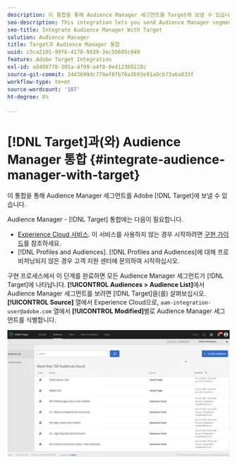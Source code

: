 ```yaml
---
description: 이 통합을 통해 Audience Manager 세그먼트를 Target에 보낼 수 있습니다.
seo-description: This integration lets you send Audience Manager segments to Target.
seo-title: Integrate Audience Manager With Target
solution: Audience Manager
title: Target과 Audience Manager 통합
uuid: c5ca2101-99fb-4178-9839-3ec5b605c040
feature: Adobe Target Integration
exl-id: a8486778-305a-4f09-a4f8-0e412369228c
source-git-commit: 34d3699dc779af8fb76a3693e91a0cb73a6a033f
workflow-type: tm+mt
source-wordcount: '107'
ht-degree: 0%

---
```


# [!DNL Target]과(와) Audience Manager 통합 {#integrate-audience-manager-with-target}

이 통합을 통해 Audience Manager 세그먼트를 Adobe [!DNL Target]에 보낼 수 있습니다.

Audience Manager - [!DNL Target] 통합에는 다음이 필요합니다.

* [Experience Cloud 서비스](https://experienceleague.adobe.com/docs/id-service/using/home.html?lang=ko). 이 서비스를 사용하지 않는 경우 시작하려면 [구현 가이드](https://experienceleague.adobe.com/docs/id-service/using/implementation/implementation-guides.html?lang=ko)를 참조하세요.
* [!DNL Profiles and Audiences]. [!DNL Profiles and Audiences]에 대해 프로비저닝되지 않은 경우 고객 지원 센터에 문의하여 시작하십시오.

구현 프로세스에서 이 단계를 완료하면 모든 Audience Manager 세그먼트가 [!DNL Target]에 나타납니다. **[!UICONTROL Audiences > Audience List]**&#x200B;에서 Audience Manager 세그먼트를 보려면 [!DNL Target]을(를) 살펴보십시오. **[!UICONTROL Source]** 열에서 Experience Cloud으로, `aam-integration-user@adobe.com` 열에서 **[!UICONTROL Modified]**&#x200B;별로 Audience Manager 세그먼트를 식별합니다.

![](../assets/target.png)
